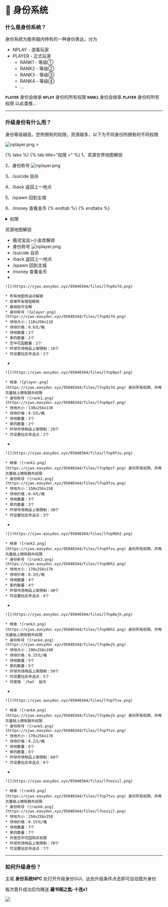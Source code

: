# 🔰 身份系统

### 什么是身份系统？

身份系统为服务器内特有的一种身份表达，分为

* NPLAY - 游客玩家
* PLAYER - 正式玩家
  * RANK1 - 等级①
  * RANK2 - 等级②
  * RANK3 - 等级③
  * RANK4 - 等级④
  * ...

**`PLAYER`** 身份会继承 **`NPLAY`** 身份的所有权限 **`RANK1`** 身份会继承 **`PLAYER`** 身份的所有权限 以此类推...

***

### 升级身份有什么用？

身份等级越高，您所拥有的权限，资源越多，以下为不同身份所拥有的不同权限



![nplayer.png](https://sjwx.easydoc.xyz/95040344/files/lfnpa8st.png) >

{% tabs %}
{% tab title="权限 >" %}
1、资源世界地图解锁

2、身份称号 ![nplayer.png](https://sjwx.easydoc.xyz/95040344/files/lfnpa8st.png)

3、/suicide 自杀

4、/back 返回上一地点

5、/spawn 回到主城

6、/money 查看金币
{% endtab %}
{% endtabs %}

<details>

<summary>权限</summary>

1、资源世界地图解锁

2、身份称号 ![nplayer.png](https://sjwx.easydoc.xyz/95040344/files/lfnpa8st.png)

3、/suicide 自杀

4、/back 返回上一地点

5、/spawn 回到主城

6、/money 查看金币

</details>



资源地图解锁

* 瘾流宝店>小金库解锁
* 身份称号 ![nplayer.png](https://sjwx.easydoc.xyz/95040344/files/lfnpa8st.png)
* /suicide 自杀
* /back 返回上一地点
* /spawn 回到主城
* /money 查看金币
*

    ![](https://sjwx.easydoc.xyz/95040344/files/lfnp9z7d.png)

    * 所有地图传送点解锁
    * 菜单所有按钮解锁
    * 基础指令全解
    * 身份称号 ![player.png](https://sjwx.easydoc.xyz/95040344/files/lfnp9z7d.png)
    * 领地大小：110x256x110
    * 领地价格：0.6元/格
    * 领地数量：1个
    * 家的数量：1个
    * 空中花园数量：1个
    * 环球市场物品上架限制：10个
    * 可设置社区传送点：1个
*

    ![](https://sjwx.easydoc.xyz/95040344/files/lfnp9psf.png)

    * 继承 ![player.png](https://sjwx.easydoc.xyz/95040344/files/lfnp9z7d.png) 身份所有权限，并再次基础上拥有额外权限
    * 身份称号 ![rank1.png](https://sjwx.easydoc.xyz/95040344/files/lfnp9psf.png)
    * 领地大小：130x256x130
    * 领地价格：0.5元/格
    * 领地数量：2个
    * 家的数量：2个
    * 环球市场物品上架限制：20个
    * 可设置社区传送点：2个
*

    ![](https://sjwx.easydoc.xyz/95040344/files/lfnp9fzu.png)

    * 继承 ![rank1.png](https://sjwx.easydoc.xyz/95040344/files/lfnp9psf.png) 身份所有权限，并再次基础上拥有额外权限
    * 身份称号 ![rank2.png](https://sjwx.easydoc.xyz/95040344/files/lfnp9fzu.png)
    * 领地大小：150x256x150
    * 领地价格：0.4元/格
    * 领地数量：3个
    * 家的数量：3个
    * 环球市场物品上架限制：30个
    * 可设置社区传送点：3个
*

    ![](https://sjwx.easydoc.xyz/95040344/files/lfnp96h2.png)

    * 继承 ![rank2.png](https://sjwx.easydoc.xyz/95040344/files/lfnp9fzu.png) 身份所有权限，并再次基础上拥有额外权限
    * 身份称号 ![rank3.png](https://sjwx.easydoc.xyz/95040344/files/lfnp96h2.png)
    * 领地大小：170x256x170
    * 领地价格：0.3元/格
    * 领地数量：4个
    * 家的数量：4个
    * 环球市场物品上架限制：40个
    * 可设置社区传送点：4个
*

    ![](https://sjwx.easydoc.xyz/95040344/files/lfnp8wjh.png)

    * 继承 ![rank3.png](https://sjwx.easydoc.xyz/95040344/files/lfnp96h2.png) 身份所有权限，并再次基础上拥有额外权限
    * 身份称号 ![rank4.png](https://sjwx.easydoc.xyz/95040344/files/lfnp8wjh.png)
    * 领地大小：190x256x190
    * 领地价格：0.25元/格
    * 领地数量：5个
    * 家的数量：5个
    * 环球市场物品上架限制：50个
    * 可设置社区传送点：5个
    * 可使用 `/hat` 指令
*

    ![](https://sjwx.easydoc.xyz/95040344/files/lfnp7tvv.png)

    * 继承 ![rank4.png](https://sjwx.easydoc.xyz/95040344/files/lfnp8wjh.png) 身份所有权限，并再次基础上拥有额外权限
    * 身份称号 ![rank5.png](https://sjwx.easydoc.xyz/95040344/files/lfnp7tvv.png)
    * 领地大小：170x256x170
    * 领地价格：0.2元/格
    * 领地数量：6个
    * 家的数量：6个
    * 环球市场物品上架限制：60个
    * 可设置社区传送点：6个
*

    ![](https://sjwx.easydoc.xyz/95040344/files/lfnozsil.png)

    * 继承 ![rank5.png](https://sjwx.easydoc.xyz/95040344/files/lfnp7tvv.png) 身份所有权限，并再次基础上拥有额外权限
    * 身份称号 ![rank6.png](https://sjwx.easydoc.xyz/95040344/files/lfnozsil.png)
    * 领地大小：250x256x250
    * 领地价格：0.15元/格
    * 领地数量：7个
    * 家的数量：7个
    * 开放空中花园购买权限
    * 环球市场物品上架限制：70个
    * 可设置社区传送点：7个

***

### 如何升级身份？

主城 **身份系统NPC** 处打开升级身份GUI，达到升级条件点击即可自动晋升身份

每次晋升成功后均赠送 **藏书阁之匙-十连x1**

![](https://sjwx.easydoc.xyz/95040344/files/lb6otw6n.png)
